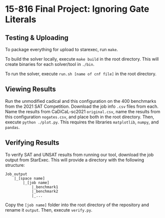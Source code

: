 # 15-816 Final Project: Ignoring Gate Literals

## Testing & Uploading

To package everything for upload to starexec, run `make`. 

To build the solver locally, execute `make build` in the root directory. This will create binaries for each solver/tool in `./bin`.

To run the solver, execute `run.sh [name of cnf file]` in the root directory.

## Viewing Results

Run the unmodified cadical and this configuration on the 400 benchmarks from the 2021 SAT Competition. Download the job info `.csv` files from each. Name the results from CaDiCaL-sc2021 `original.csv`, name the results from this configuration `nogates.csv`, and place both in the root directory. Then, execute `python ./plot.py`. This requires the libraries `matplotlib`, `numpy`, and `pandas`.

## Verifying Results
To verify SAT and UNSAT results from running our tool, download the job output from StarExec. This will provide a directory with the following structure:

```
Job_output
    |_[space name]
        |_[job name]
            |_benchmark1
            |_benchmark2
            |_...
```

Copy the `[job name]` folder into the root directory of the repository and rename it `output`. Then, execute `verify.py`.